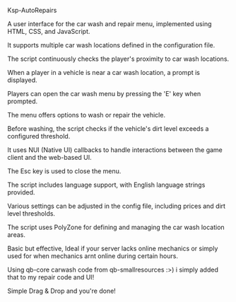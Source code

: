 Ksp-AutoRepairs

A user interface for the car wash and repair menu, implemented using HTML, CSS, and JavaScript.

It supports multiple car wash locations defined in the configuration file.

The script continuously checks the player's proximity to car wash locations.

When a player in a vehicle is near a car wash location, a prompt is displayed.

Players can open the car wash menu by pressing the 'E' key when prompted.

The menu offers options to wash or repair the vehicle.

Before washing, the script checks if the vehicle's dirt level exceeds a configured threshold.

It uses NUI (Native UI) callbacks to handle interactions between the game client and the web-based UI.

The Esc key is used to close the menu.

The script includes language support, with English language strings provided.

Various settings can be adjusted in the config file, including prices and dirt level thresholds.

The script uses PolyZone for defining and managing the car wash location areas.

Basic but effective, Ideal if your server lacks online mechanics or simply used for when mechanics arnt online during certain hours.

Using qb-core carwash code from qb-smallresources :>) i simply added that to my repair code and UI! 

Simple Drag & Drop and you're done!